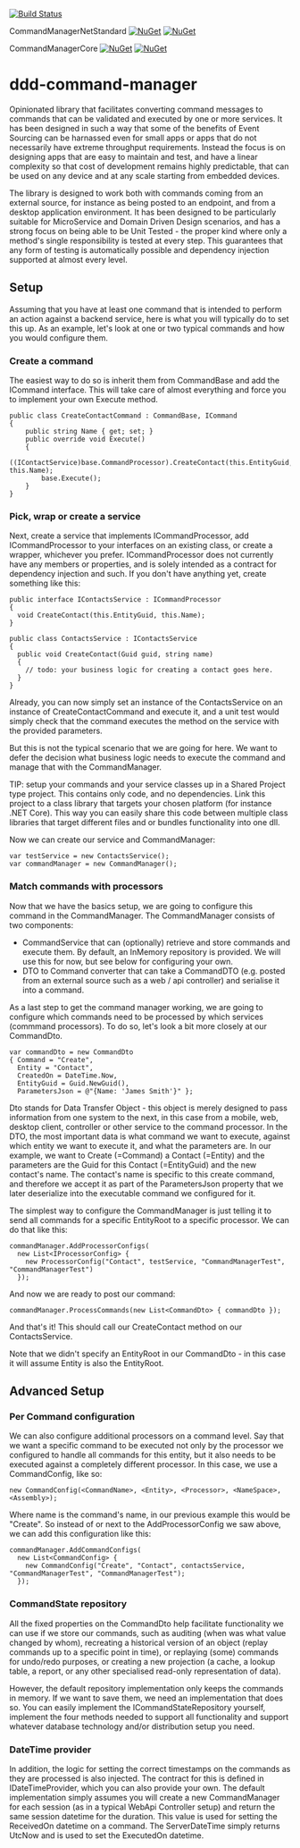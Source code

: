 [![Build Status](https://travis-ci.org/niwrA/ddd-command-manager.svg?branch=master)](https://travis-ci.org/niwrA/ddd-command-manager)

CommandManagerNetStandard
[![NuGet](https://img.shields.io/nuget/v/CommandManagerNetStandard.svg)](https://www.nuget.org/packages/CommandManagerNetStandard/)
[![NuGet](https://img.shields.io/nuget/dt/CommandManagerNetStandard.svg)](https://www.nuget.org/packages/CommandManagerNetStandard/)

CommandManagerCore
[![NuGet](https://img.shields.io/nuget/v/CommandManagerCore.svg)](https://www.nuget.org/packages/CommandManagerCore/)
[![NuGet](https://img.shields.io/nuget/dt/CommandManagerCore.svg)](https://www.nuget.org/packages/CommandManagerCore/)

# ddd-command-manager
Opinionated library that facilitates converting command messages to commands that can be validated and executed by one or more services. It has been designed in such a way that some of the benefits of Event Sourcing can be harnassed even for small apps or apps that do not necessarily have extreme throughput requirements. Instead the focus is on designing apps that are easy to maintain and test, and have a linear complexity so that cost of development remains highly predictable, that can be used on any device and at any scale starting from embedded devices.

The library is designed to work both with commands coming from an external source, for instance as being posted to an endpoint, and from a desktop application environment. It has been designed to be particularly suitable for MicroService and Domain Driven Design scenarios, and has a strong focus on being able to be Unit Tested - the proper kind where only a method's single responsibility is tested at every step. This guarantees that any form of testing is automatically possible and dependency injection supported at almost every level.

## Setup
Assuming that you have at least one command that is intended to perform an action against a backend service, here is what you will typically do to set this up. As an example, let's look at one or two  typical commands and how you would configure them.

### Create a command
The easiest way to do so is inherit them from CommandBase and add the ICommand interface. This will take care of almost everything and force you to implement your own Execute method. 

    public class CreateContactCommand : CommandBase, ICommand
    {
        public string Name { get; set; }
        public override void Execute()
        {
            ((IContactService)base.CommandProcessor).CreateContact(this.EntityGuid, this.Name);
            base.Execute();
        }
    }

### Pick, wrap or create a service
Next, create a service that implements ICommandProcessor, add ICommandProcessor to your interfaces on an existing class, or create a wrapper, whichever you prefer. ICommandProcessor does not currently have any members or properties, and is solely intended as a contract for dependency injection and such. If you don't have anything yet, create something like this:

    public interface IContactsService : ICommandProcessor
    {
      void CreateContact(this.EntityGuid, this.Name);
    }
    
    public class ContactsService : IContactsService
    {
      public void CreateContact(Guid guid, string name) 
      {
        // todo: your business logic for creating a contact goes here.
      }
    }

Already, you can now simply set an instance of the ContactsService on an instance of CreateContactCommand and execute it, and a unit test would simply check that the command executes the method on the service with the provided parameters. 

But this is not the typical scenario that we are going for here. We want to defer the decision what business logic needs to execute the command and manage that with the CommandManager.

TIP: setup your commands and your service classes up in a Shared Project type project. This contains only code, and no dependencies. Link this project to a class library that targets your chosen platform (for instance .NET Core). This way you can easily share this code between multiple class libraries that target different files and or bundles functionality into one dll.

  
Now we can create our service and CommandManager:

    var testService = new ContactsService();
    var commandManager = new CommandManager();

### Match commands with processors
Now that we have the basics setup, we are going to configure this command in the CommandManager. The CommandManager consists of two components: 
- CommandService that can (optionally) retrieve and store commands and execute them. By default, an InMemory repository is provided. We will use this for now, but see below for configuring your own.
- DTO to Command converter that can take a CommandDTO (e.g. posted from an external source such as a web / api controller) and serialise it into a command.

As a last step to get the command manager working, we are going to configure which commands need to be processed by which services (commmand processors). To do so, let's look a bit more closely at our CommandDto. 

    var commandDto = new CommandDto
    { Command = "Create",
      Entity = "Contact",
      CreatedOn = DateTime.Now,
      EntityGuid = Guid.NewGuid(),
      ParametersJson = @"{Name: 'James Smith'}" };

Dto stands for Data Transfer Object - this object is merely designed to pass information from one system to the next, in this case from a mobile, web, desktop client, controller or other service to the command processor. In the DTO, the most important data is what command we want to execute, against which entity we want to execute it, and what the parameters are. 
In our example, we want to Create (=Command) a Contact (=Entity) and the parameters are the Guid for this Contact (=EntityGuid) and the new contact's name. The contact's name is specific to this create command, and therefore we accept it as part of the ParametersJson property that we later deserialize into the executable command we configured for it. 

The simplest way to configure the CommandManager is just telling it to send all commands for a specific EntityRoot to a specific processor. We can do that like this:

    commandManager.AddProcessorConfigs(
      new List<IProcessorConfig> {
        new ProcessorConfig("Contact", testService, "CommandManagerTest", "CommandManagerTest")
      });

And now we are ready to post our command:

    commandManager.ProcessCommands(new List<CommandDto> { commandDto });

And that's it! This should call our CreateContact method on our ContactsService.

Note that we didn't specify an EntityRoot in our CommandDto - in this case it will assume Entity is also the EntityRoot.

## Advanced Setup

### Per Command configuration
We can also configure additional processors on a command level. Say that we want a specific command to be executed not only by the processor we configured to handle all commands for this entity, but it also needs to be executed against a completely different processor. In this case, we use a CommandConfig, like so:

    new CommandConfig(<CommandName>, <Entity>, <Processor>, <NameSpace>, <Assembly>);

Where name is the command's name, in our previous example this would be "Create". So instead of or next to the AddProcessorConfig we saw above, we can add this configuration like this:

    commandManager.AddCommandConfigs(
      new List<CommandConfig> {
        new CommandConfig("Create", "Contact", contactsService, "CommandManagerTest", "CommandManagerTest");
      });

### CommandState repository 
All the fixed properties on the CommandDto help facilitate functionality we can use if we store our commands, such as auditing (when was what value changed by whom), recreating a historical version of an object (replay commands up to a specific point in time), or replaying (some) commands for undo/redo purposes, or creating a new projection (a cache, a lookup table, a report, or any other specialised read-only representation of data). 

However, the default repository implementation only keeps the commands in memory. If we want to save them, we need an implementation that does so. You can easily implement the ICommandStateRepository yourself, implement the four methods needed to support all functionality and support whatever database technology and/or distribution setup you need. 

### DateTime provider
In addition, the logic for setting the correct timestamps on the commands as they are processed is also injected. The contract for this is defined in IDateTimeProvider, which you can also provide your own. The default implementation simply assumes you will create a new CommandManager for each session (as in a typical WebApi Controller setup) and return the same session datetime for the duration. This value is used for setting the ReceivedOn datetime on a command. The ServerDateTime simply returns UtcNow and is used to set the ExecutedOn datetime.
